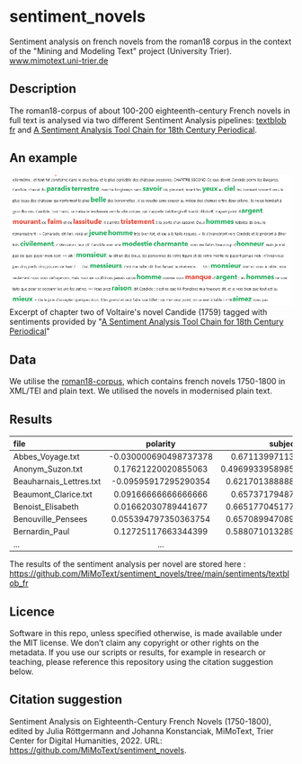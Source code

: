 # sentiment_novels

Sentiment analysis on french novels from the roman18 corpus in the context of the "Mining and Modeling Text" project (University Trier). www.mimotext.uni-trier.de


## Description

The roman18-corpus of about 100-200 eighteenth-century French novels in full text is analysed via two different Sentiment Analysis pipelines: [textblob fr](https://pypi.org/project/textblob-fr/) and [A Sentiment Analysis Tool Chain for 18th Century Periodical](https://gitlab.uni.lu/melusina/vdhd/koncar_sentiment).


## An example
![Sentiment Analysis](https://raw.githubusercontent.com/MiMoText/sentiment_novels/main/img/sentiments_voltaire_candide.PNG?raw=true)
Excerpt of chapter two of Voltaire's novel Candide (1759) tagged with sentiments provided by "[A Sentiment Analysis Tool Chain for 18th Century Periodical](https://gitlab.uni.lu/melusina/vdhd/koncar_sentiment)"

## Data 

We utilise the [roman18-corpus](https://github.com/MiMoText/roman18), which contains french novels 1750-1800 in XML/TEI and plain text.  We utilised the novels in modernised plain text.  

## Results

| file |polarity  | subjectivity |
| :------------ |:---------------:| -----:|
|Abbes_Voyage.txt    | -0.030000690498737378 |0.671139971139971 |
| Anonym_Suzon.txt   | 0.17621220020855063      |   0.49699339589850516 |
| Beauharnais_Lettres.txt | -0.09595917295290354      |   0.6217013888888896 |
| Beaumont_Clarice.txt | 0.09166666666666666       |    0.657371794871795|
| Benoist_Elisabeth | 0.01662030789441677     |   0.6651770451770456|
| Benouville_Pensees | 0.055394797350363754      |   0.6570899470899474 |
| Bernardin_Paul | 0.12725117663344399      |   0.5880710132890371 |
| ...| ...       | ... |

The results of the sentiment analysis per novel are stored here : https://github.com/MiMoText/sentiment_novels/tree/main/sentiments/textblob_fr 

## Licence

Software in this repo, unless specified otherwise, is made available under the MIT license. We don’t claim any copyright or other rights on the metadata. If you use our scripts or results, for example in research or teaching, please reference this repository using the citation suggestion below.


## Citation suggestion

Sentiment Analysis on Eighteenth-Century French Novels (1750-1800), edited by Julia Röttgermann and Johanna Konstanciak, MiMoText, Trier Center for Digital Humanities, 2022. URL: https://github.com/MiMoText/sentiment_novels.

